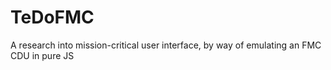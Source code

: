 # TeDoFMC
A research into mission-critical user interface, by way of emulating an FMC CDU in pure JS
